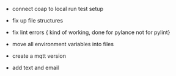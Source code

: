 - connect coap to local run test setup
- fix up file structures
- fix lint errors { kind of working, done for pylance not for pylint}
- move all environment variables into files
- create a mqtt version

- add text and email
